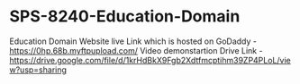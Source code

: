 # SPS-8240-Education-Domain
Education Domain
Website live Link which is hosted on GoDaddy - https://0hp.68b.myftpupload.com/
Video demonstartion Drive Link - https://drive.google.com/file/d/1krHdBkX9Fgb2Xdtfmcptihm39ZP4PLoL/view?usp=sharing
